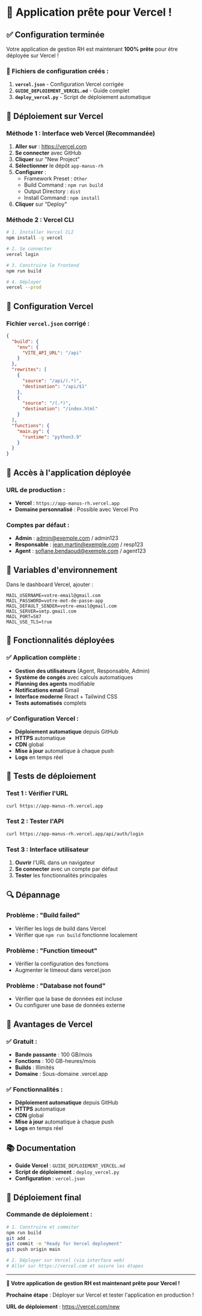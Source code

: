 # 🎉 Application prête pour Vercel !

## ✅ Configuration terminée

Votre application de gestion RH est maintenant **100% prête** pour être déployée sur Vercel !

### **📁 Fichiers de configuration créés :**

1. **`vercel.json`** - Configuration Vercel corrigée
2. **`GUIDE_DEPLOIEMENT_VERCEL.md`** - Guide complet
3. **`deploy_vercel.py`** - Script de déploiement automatique

## 🚀 Déploiement sur Vercel

### **Méthode 1 : Interface web Vercel (Recommandée)**

1. **Aller sur** : https://vercel.com
2. **Se connecter** avec GitHub
3. **Cliquer** sur "New Project"
4. **Sélectionner** le dépôt `app-manus-rh`
5. **Configurer** :
   - Framework Preset : `Other`
   - Build Command : `npm run build`
   - Output Directory : `dist`
   - Install Command : `npm install`
6. **Cliquer** sur "Deploy"

### **Méthode 2 : Vercel CLI**

```bash
# 1. Installer Vercel CLI
npm install -g vercel

# 2. Se connecter
vercel login

# 3. Construire le frontend
npm run build

# 4. Déployer
vercel --prod
```

## 🔧 Configuration Vercel

### **Fichier `vercel.json` corrigé :**

```json
{
  "build": {
    "env": {
      "VITE_API_URL": "/api"
    }
  },
  "rewrites": [
    {
      "source": "/api/(.*)",
      "destination": "/api/$1"
    },
    {
      "source": "/(.*)",
      "destination": "/index.html"
    }
  ],
  "functions": {
    "main.py": {
      "runtime": "python3.9"
    }
  }
}
```

## 📱 Accès à l'application déployée

### **URL de production :**
- **Vercel** : `https://app-manus-rh.vercel.app`
- **Domaine personnalisé** : Possible avec Vercel Pro

### **Comptes par défaut :**
- **Admin** : admin@exemple.com / admin123
- **Responsable** : jean.martin@exemple.com / resp123
- **Agent** : sofiane.bendaoud@exemple.com / agent123

## 🔧 Variables d'environnement

Dans le dashboard Vercel, ajouter :

```
MAIL_USERNAME=votre-email@gmail.com
MAIL_PASSWORD=votre-mot-de-passe-app
MAIL_DEFAULT_SENDER=votre-email@gmail.com
MAIL_SERVER=smtp.gmail.com
MAIL_PORT=587
MAIL_USE_TLS=true
```

## 🎯 Fonctionnalités déployées

### **✅ Application complète :**
- **Gestion des utilisateurs** (Agent, Responsable, Admin)
- **Système de congés** avec calculs automatiques
- **Planning des agents** modifiable
- **Notifications email** Gmail
- **Interface moderne** React + Tailwind CSS
- **Tests automatisés** complets

### **✅ Configuration Vercel :**
- **Déploiement automatique** depuis GitHub
- **HTTPS** automatique
- **CDN** global
- **Mise à jour** automatique à chaque push
- **Logs** en temps réel

## 🧪 Tests de déploiement

### **Test 1 : Vérifier l'URL**
```bash
curl https://app-manus-rh.vercel.app
```

### **Test 2 : Tester l'API**
```bash
curl https://app-manus-rh.vercel.app/api/auth/login
```

### **Test 3 : Interface utilisateur**
1. **Ouvrir** l'URL dans un navigateur
2. **Se connecter** avec un compte par défaut
3. **Tester** les fonctionnalités principales

## 🔍 Dépannage

### **Problème : "Build failed"**
- Vérifier les logs de build dans Vercel
- Vérifier que `npm run build` fonctionne localement

### **Problème : "Function timeout"**
- Vérifier la configuration des fonctions
- Augmenter le timeout dans vercel.json

### **Problème : "Database not found"**
- Vérifier que la base de données est incluse
- Ou configurer une base de données externe

## 🎉 Avantages de Vercel

### **✅ Gratuit :**
- **Bande passante** : 100 GB/mois
- **Fonctions** : 100 GB-heures/mois
- **Builds** : Illimités
- **Domaine** : Sous-domaine .vercel.app

### **✅ Fonctionnalités :**
- **Déploiement automatique** depuis GitHub
- **HTTPS** automatique
- **CDN** global
- **Mise à jour** automatique à chaque push
- **Logs** en temps réel

## 📚 Documentation

- **Guide Vercel** : `GUIDE_DEPLOIEMENT_VERCEL.md`
- **Script de déploiement** : `deploy_vercel.py`
- **Configuration** : `vercel.json`

## 🚀 Déploiement final

### **Commande de déploiement :**

```bash
# 1. Construire et commiter
npm run build
git add .
git commit -m "Ready for Vercel deployment"
git push origin main

# 2. Déployer sur Vercel (via interface web)
# Aller sur https://vercel.com et suivre les étapes
```

---

**🎉 Votre application de gestion RH est maintenant prête pour Vercel !**

**Prochaine étape** : Déployer sur Vercel et tester l'application en production !

**URL de déploiement** : https://vercel.com/new
